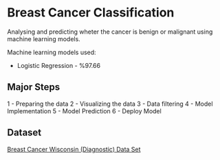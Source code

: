 # Breast Cancer Classification
Analysing and predicting wheter the cancer is benign or malignant using machine learning models.

Machine learning models used:
- Logistic Regression - %97.66

## Major Steps
1 - Preparing the data
2 - Visualizing the data
3 - Data filtering
4 - Model Implementation
5 - Model Prediction
6 - Deploy Model


## Dataset
[Breast Cancer Wisconsin (Diagnostic) Data Set](https://archive.ics.uci.edu/ml/datasets/breast+cancer+wisconsin+(diagnostic))
